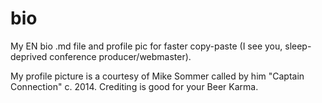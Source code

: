 # bio
My EN bio .md file and profile pic for faster copy-paste (I see you, sleep-deprived conference producer/webmaster).

My profile picture is a courtesy of Mike Sommer called by him "Captain Connection" c. 2014. Crediting is good for your Beer Karma.
